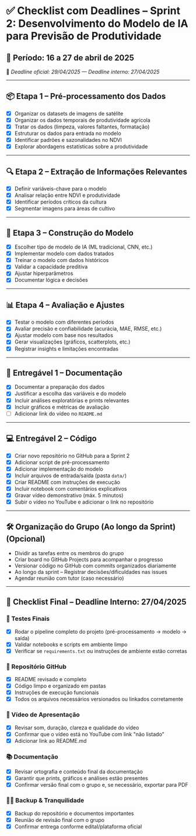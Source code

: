 # ✅ Checklist com Deadlines – Sprint 2: Desenvolvimento do Modelo de IA para Previsão de Produtividade

## 📅 Período: 16 a 27 de abril de 2025

📌 _Deadline oficial: 29/04/2025 — Deadline interno: 27/04/2025_

---

## 📦 Etapa 1 – Pré-processamento dos Dados

- [x] Organizar os datasets de imagens de satélite
- [x] Organizar os dados temporais de produtividade agrícola
- [x] Tratar os dados (limpeza, valores faltantes, formatação)
- [x] Estruturar os dados para entrada no modelo
- [x] Identificar padrões e sazonalidades no NDVI
- [x] Explorar abordagens estatísticas sobre a produtividade

---

## 🔍 Etapa 2 – Extração de Informações Relevantes

- [x] Definir variáveis-chave para o modelo
- [x] Analisar relação entre NDVI e produtividade
- [x] Identificar períodos críticos da cultura
- [x] Segmentar imagens para áreas de cultivo

---

## 🧠 Etapa 3 – Construção do Modelo

- [x] Escolher tipo de modelo de IA (ML tradicional, CNN, etc.)
- [x] Implementar modelo com dados tratados
- [x] Treinar o modelo com dados históricos
- [x] Validar a capacidade preditiva
- [x] Ajustar hiperparâmetros
- [x] Documentar lógica e decisões

---

## 📊 Etapa 4 – Avaliação e Ajustes

- [x] Testar o modelo com diferentes períodos
- [x] Avaliar precisão e confiabilidade (acurácia, MAE, RMSE, etc.)
- [x] Ajustar modelo com base nos resultados
- [x] Gerar visualizações (gráficos, scatterplots, etc.)
- [x] Registrar insights e limitações encontradas

---

## 📁 Entregável 1 – Documentação

- [x] Documentar a preparação dos dados
- [x] Justificar a escolha das variáveis e do modelo
- [x] Incluir análises exploratórias e prints relevantes
- [x] Incluir gráficos e métricas de avaliação
- [ ] Adicionar link do vídeo no `README.md`

---

## 💻 Entregável 2 – Código

- [x] Criar novo repositório no GitHub para a Sprint 2
- [x] Adicionar script de pré-processamento
- [x] Adicionar implementação do modelo
- [x] Incluir arquivos de entrada/saída (pasta `data/`)
- [x] Criar README com instruções de execução
- [x] Incluir notebook com comentários explicativos
- [x] Gravar vídeo demonstrativo (máx. 5 minutos)
- [x] Subir o vídeo no YouTube e adicionar o link no repositório

---

## 🛠️ Organização do Grupo (Ao longo da Sprint) (Opcional)

- Dividir as tarefas entre os membros do grupo
- Criar board no GitHub Projects para acompanhar o progresso
- Versionar código no GitHub com commits organizados diariamente
- Ao longo da sprint – Registrar decisões/dificuldades nas issues
- Agendar reunião com tutor (caso necessário)

---

## 📌 Checklist Final – Deadline Interno: 27/04/2025

### 🧪 Testes Finais

- [x] Rodar o pipeline completo do projeto (pré-processamento → modelo → saída)
- [x] Validar notebooks e scripts em ambiente limpo
- [x] Verificar se `requirements.txt` ou instruções de ambiente estão corretas

### 📁 Repositório GitHub

- [x] README revisado e completo
- [x] Código limpo e organizado em pastas
- [x] Instruções de execução funcionais
- [x] Todos os arquivos necessários versionados ou linkados corretamente

### 🎥 Vídeo de Apresentação

- [x] Revisar som, duração, clareza e qualidade do vídeo
- [x] Confirmar que o vídeo está no YouTube com link "não listado"
- [x] Adicionar link ao README.md

### 📚 Documentação

- [x] Revisar ortografia e conteúdo final da documentação
- [x] Garantir que prints, gráficos e análises estão presentes
- [x] Confirmar versão final com o grupo e, se necessário, exportar para PDF

### 🧘‍♂️ Backup & Tranquilidade

- [x] Backup do repositório e documentos importantes
- [x] Reunião de revisão final com o grupo
- [x] Confirmar entrega conforme edital/plataforma oficial

